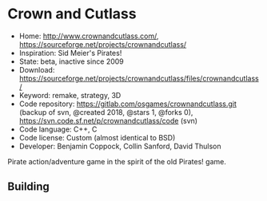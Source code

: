 # Crown and Cutlass

- Home: http://www.crownandcutlass.com/, https://sourceforge.net/projects/crownandcutlass/
- Inspiration: Sid Meier's Pirates!
- State: beta, inactive since 2009
- Download: https://sourceforge.net/projects/crownandcutlass/files/crownandcutlass/
- Keyword: remake, strategy, 3D
- Code repository: https://gitlab.com/osgames/crownandcutlass.git (backup of svn, @created 2018, @stars 1, @forks 0), https://svn.code.sf.net/p/crownandcutlass/code (svn)
- Code language: C++, C
- Code license: Custom (almost identical to BSD)
- Developer: Benjamin Coppock, Collin Sanford, David Thulson

Pirate action/adventure game in the spirit of the old Pirates! game.

## Building
